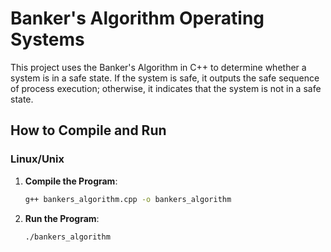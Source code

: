 # Banker's Algorithm Operating Systems 

This project uses the Banker's Algorithm in C++ to determine whether a system is in a safe state. If the system is safe, it outputs the safe sequence of process execution; otherwise, it indicates that the system is not in a safe state.


## How to Compile and Run

### Linux/Unix
1. **Compile the Program**:
   ```bash
   g++ bankers_algorithm.cpp -o bankers_algorithm
2. **Run the Program**:
   ```bash
   ./bankers_algorithm
   
